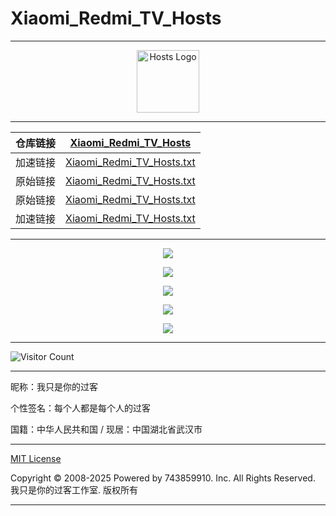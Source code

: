 # Xiaomi_Redmi_TV_Hosts

---

<div align="center"><img src="https://hub.tcpmini.news/https://raw.githubusercontent.com/743859910/Xiaomi_Redmi_TV_Hosts/master/img/logo.webp" alt="Hosts Logo" height="100"/></div>

---

| 仓库链接 | [Xiaomi_Redmi_TV_Hosts](https://github.com/743859910/Xiaomi_Redmi_TV_Hosts) |
| :------: | :----------------------------------------------------------: |
| 加速链接 | [Xiaomi_Redmi_TV_Hosts.txt](https://hub.tcpmini.news/https://raw.githubusercontent.com/743859910/Xiaomi_Redmi_TV_Hosts/master/Xiaomi_Redmi_TV_Hosts.txt) |
| 原始链接 | [Xiaomi_Redmi_TV_Hosts.txt](https://github.com/743859910/Xiaomi_Redmi_TV_Hosts/blob/master/Xiaomi_Redmi_TV_Hosts.txt) |
| 原始链接 | [Xiaomi_Redmi_TV_Hosts.txt](https://raw.githubusercontent.com/743859910/Xiaomi_Redmi_TV_Hosts/master/Xiaomi_Redmi_TV_Hosts.txt) |
| 加速链接 | [Xiaomi_Redmi_TV_Hosts.txt](https://hub.tcpmini.news/https://raw.githubusercontent.com/743859910/Xiaomi_Redmi_TV_Hosts/master/Xiaomi_Redmi_TV_Hosts.txt) |

---

<p align="center">
  <img src="https://hub.tcpmini.news/https://raw.githubusercontent.com/743859910/Xiaomi_Redmi_TV_Hosts/master/img/1.webp">
</p>

<p align="center">
  <img src="https://hub.tcpmini.news/https://raw.githubusercontent.com/743859910/Xiaomi_Redmi_TV_Hosts/master/img/2.webp">
</p>

<p align="center">
  <img src="https://hub.tcpmini.news/https://raw.githubusercontent.com/743859910/Xiaomi_Redmi_TV_Hosts/master/img/3.webp">
</p>

<p align="center">
  <img src="https://hub.tcpmini.news/https://raw.githubusercontent.com/743859910/Xiaomi_Redmi_TV_Hosts/master/img/4.webp">
</p>

<p align="center">
  <img src="https://hub.tcpmini.news/https://raw.githubusercontent.com/743859910/Xiaomi_Redmi_TV_Hosts/master/img/5.webp">
</p>

---

![Visitor Count](https://profile-counter.glitch.me/{Xiaomi_Redmi_TV_Hosts}/count.svg)

---

昵称：我只是你的过客

个性签名：每个人都是每个人的过客

国籍：中华人民共和国 / 现居：中国湖北省武汉市

---

[MIT License](https://github.com/743859910/Xiaomi_Redmi_TV_Hosts/blob/master/LICENSE)

Copyright © 2008-2025 Powered by 743859910. Inc. All Rights Reserved. 我只是你的过客工作室. 版权所有

---
